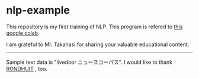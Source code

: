 # nlp-example

This repository is my first training of NLP.
This program is refered to [this google colab]( https://colab.research.google.com/drive/1IMjc-RTesapfNCEh0TPmg_ce_qAcV95b#scrollTo=lKHu94aLutbU]).

I am grateful to Mr. Takahasi for sharing your valuable educational content.

---

Sample text data is "livedoor ニュースコーパス".
I would like to thank [RONDHUIT](https://www.rondhuit.com/download.html) , too.
